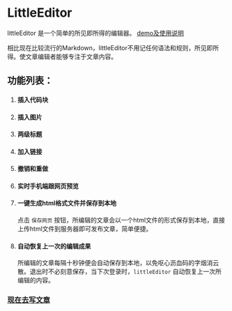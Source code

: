 
# LittleEditor
littleEditor  是一个简单的所见即所得的编辑器。  [demo及使用说明](https://dinghao1994.github.io/demo)

相比现在比较流行的Markdown，littleEditor不用记任何语法和规则，所见即所得。使文章编辑者能够专注于文章内容。

## 功能列表：
1. #### 插入代码块
2. #### 插入图片
3. #### 两级标题
4. #### 加入链接
5. #### 撤销和重做
6. #### 实时手机端跟网页预览
7. #### 一键生成html格式文件并保存到本地 
    点击 ```保存网页``` 按钮，所编辑的文章会以一个html文件的形式保存到本地，直接上传html文件到服务器即可发布文章，简单便捷。
8.  #### 自动恢复上一次的编辑成果
    
      所编辑的文章每隔十秒钟便会自动保存到本地，以免呕心沥血码的字烟消云散。退出时不必刻意保存，当下次登录时，```littleEditor``` 自动恢复上一次所编辑的内容。 



### [现在去写文章](https://dinghao1994.github.io)
